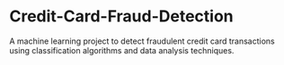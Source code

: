 # Credit-Card-Fraud-Detection
A machine learning project to detect fraudulent credit card transactions using classification algorithms and data analysis techniques.
